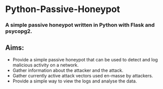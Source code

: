 # Python-Passive-Honeypot
### A simple passive honeypot written in Python with Flask and psycopg2.

## Aims:
- Provide a simple passive honeypot that can be used to detect and log malicious activity on a network.
- Gather information about the attacker and the attack.
- Gather currently active attack vectors used en-masse by attackers.
- Provide a simple way to view the logs and analyse the data.
